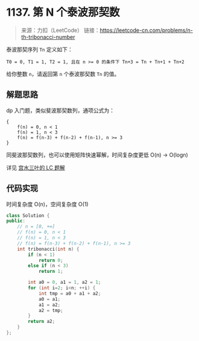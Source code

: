 # 1137. 第 N 个泰波那契数
> 来源：力扣（LeetCode）
链接：https://leetcode-cn.com/problems/n-th-tribonacci-number

泰波那契序列 `Tn` 定义如下： 
```
T0 = 0, T1 = 1, T2 = 1, 且在 n >= 0 的条件下 Tn+3 = Tn + Tn+1 + Tn+2
```

给你整数 `n`，请返回第 `n` 个泰波那契数 `Tn` 的值。

## 解题思路
dp 入门题，类似斐波那契数列，通项公式为：
```
{
    f(n) = 0, n < 1
    f(n) = 1, n < 3
    f(n) = f(n-3) + f(n-2) + f(n-1), n >= 3
}
```

同斐波那契数列，也可以使用矩阵快速幂解，时间复杂度更低 O(n) -> O(logn)

详见 [宫水三叶的 LC 题解](https://leetcode-cn.com/problems/n-th-tribonacci-number/solution/gong-shui-san-xie-yi-ti-si-jie-die-dai-d-m1ie/)

## 代码实现
时间复杂度 O(n)，空间复杂度 O(1)
```cpp
class Solution {
public:
    // n = [0, +∞]
    // f(n) = 0, n < 1
    // f(n) = 1, n < 3
    // f(n) = f(n-3) + f(n-2) + f(n-1), n >= 3
    int tribonacci(int n) {
        if (n < 1)
            return 0;
        else if (n < 3)
            return 1;

        int a0 = 0, a1 = 1, a2 = 1;
        for (int i=2; i<n; ++i) {
            int tmp = a0 + a1 + a2;
            a0 = a1;
            a1 = a2;
            a2 = tmp;
        }
        return a2;
    }
};
```


